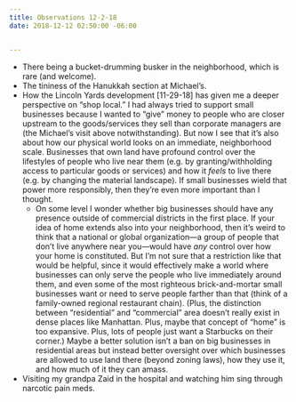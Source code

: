```yaml
---
title: Observations 12-2-18
date: 2018-12-12 02:50:00 -06:00


---
```


- There being a bucket-drumming busker in the neighborhood, which is rare (and welcome).
- The tininess of the Hanukkah section at Michael’s.
- How the Lincoln Yards development [11-29-18] has given me a deeper perspective on “shop local.” I had always tried to support small businesses because I wanted to “give” money to people who are closer upstream to the goods/services they sell than corporate managers are (the Michael’s visit above notwithstanding). But now I see that it’s also about how our physical world looks on an immediate, neighborhood scale. Businesses that own land have profound control over the lifestyles of people who live near them (e.g. by granting/withholding access to particular goods or services) and how it *feels* to live there (e.g. by changing the material landscape). If small businesses wield that power more responsibly, then they’re even more important than I thought.
	- On some level I wonder whether big businesses should have any presence outside of commercial districts in the first place. If your idea of home extends also into your neighborhood, then it’s weird to think that a national or global organization—a group of people that don’t live anywhere near you—would have *any* control over how your home is constituted. But I’m not sure that a restriction like that would be helpful, since it would effectively make a world where businesses can only serve the people who live immediately around them, and even some of the most righteous brick-and-mortar small businesses want or need to serve people farther than that (think of a family-owned regional restaurant chain). (Plus, the distinction between “residential” and “commercial” area doesn’t really exist in dense places like Manhattan. Plus, maybe that concept of “home” is too expansive. Plus, lots of people just want a Starbucks on their corner.) Maybe a better solution isn’t a ban on big businesses in residential areas but instead better oversight over which businesses are allowed to use land there (beyond zoning laws), how they use it, and how much of it they can amass.
- Visiting my grandpa Zaid in the hospital and watching him sing through narcotic pain meds.